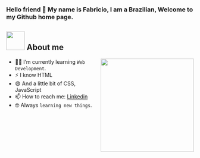 ### Hello friend 👋 My name is Fabricio, I am a Brazilian, Welcome to my Github home page.

## <picture><img src = "https://github.com/7oSkaaa/7oSkaaa/blob/main/Images/about_me.gif?raw=true" width = 50px></picture> About me

<picture> <img align="right" src="https://github.com/7oSkaaa/7oSkaaa/blob/main/Images/Right_Side.gif?raw=true" width = 250px></picture>
- :student: I’m currently learning `Web Development`.
- ⚡ I know HTML
- 😄 And a little bit of CSS, JavaScript
- 📫 How to reach me: <a href="https://www.linkedin.com/in/fabricio-vianna-b939211ba/">Linkedin</a>
- :nerd_face: Always `learning new things`.
